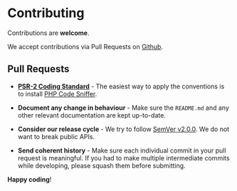 # Contributing

Contributions are **welcome**.

We accept contributions via Pull Requests on [Github](https://github.com/CruzerSoftwares/Dolphin).


## Pull Requests

- **[PSR-2 Coding Standard](https://github.com/php-fig/fig-standards/blob/master/accepted/PSR-2-coding-style-guide.md)** - The easiest way to apply the conventions is to install [PHP Code Sniffer](http://pear.php.net/package/PHP_CodeSniffer).

- **Document any change in behaviour** - Make sure the `README.md` and any other relevant documentation are kept up-to-date.

- **Consider our release cycle** - We try to follow [SemVer v2.0.0](http://semver.org/). We do not want to break public APIs.

- **Send coherent history** - Make sure each individual commit in your pull request is meaningful. If you had to make multiple intermediate commits while developing, please squash them before submitting.


**Happy coding**!
